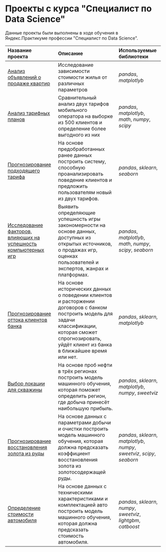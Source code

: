 # Проекты с курса "Специалист по Data Science"

Данные проекты были выполнены в ходе обучения в Яндекс.Практикуме профессии "Специалист по Data Science".

| Название проекта | Описание | Используемые библиотеки | 
| :---------------------- | :---------------------- | :---------------------- |
| [Анализ объявлений о продаже квартир](real_estate) | Исследование зависимости стоимости жилья от различных параметров| *pandas*, *matplotlyb* |
| [Анализ тарифных планов](tariffs) | Сравнительный анализ двух тарифов мобильного оператора на выборке из 500 клиентов и определение более выгодного из них| *pandas*, *matplotlyb*, *math*, *numpy*, *scipy* |
| [Прогнозирование подходящего тарифа](tariffs) |На основе предобработанных ранее данных построить систему, способную проанализировать поведение клиентов и предложить пользователям новый из двух тарифов. | *pandas*, *sklearn*, *seaborn*|
| [Исследование факторов, влияющих на успешность компьютерных игр](games) | Выявить определяющие успешность игры закономерности на основе данных, доступных из открытых источников, о продажах игр, оценках пользователей и экспертов, жанрах и платформах.| *pandas*, *matplotlyb*, *math*, *numpy*, *scipy*, *seaborn* |
| [Прогнозирование оттока клиентов банка](banks_leaving) |На основе исторических данных о поведении клиентов и расторжении договоров с банком построить модель для задачи классификации, которая сможет спрогнозировать, уйдёт клиент из банка в ближайшее время или нет.| *pandas*, *sklearn*, *matplotlyb*|
| [Выбор локации для скважины](oil_production) |На основе проб нефти в трёх регионах построить модель машинного обучения, которая поможет определить регион, где добыча принесёт наибольшую прибыль.| *pandas*, *sklearn*, *matplotlyb*, *numpy*, *sweetviz*|
| [Прогнозирование восстановления золота из руды](gold_concetrate) |На основе данных с параметрами добычи и очистки построить модель машинного обучения, которая должна предсказать коэффициент восстановления золота из золотосодержащей руды.| *pandas*, *sklearn*, *matplotlyb*, *numpy*, *sweetviz*, *scipy*, *seaborn*|
| [Определение стоимости автомобиля](car_costs) |На основе данных с техническими характеристиками и комплектацией авто построить модель машинного обучения, которая должна предсказать стоимость автомобиля.| *pandas*, *sklearn*, *numpy*, *sweetviz*, *lightgbm*, *catboost*|
